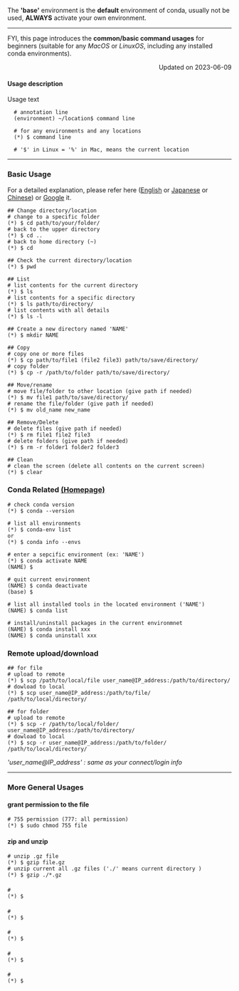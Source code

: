 The **'base'** environment is the **default** environment of conda, usually not be used, **ALWAYS** activate your own environment.

---
FYI, this page introduces the **common/basic command usages** for beginners (suitable for any *MacOS* or *LinuxOS*, including any installed conda environments).

<p align="right"> Updated on 2023-06-09 </p>

#### Usage description
Usage text 
```
  # annotation line
  (environment) ~/location$ command line
  
  # for any environments and any locations
  (*) $ command line
  
  # '$' in Linux = '%' in Mac, means the current location
```
---

### Basic Usage
For a detailed explanation, please refer here
([English](https://ubuntu.com/tutorials/command-line-for-beginners#1-overview) 
or 
[Japanese](https://lecture.ecc.u-tokyo.ac.jp/~hideo-t/howto/cheetsheet.html) 
or 
[Chinese](https://www.runoob.com/linux/linux-command-manual.html)) 
or 
[Google](google.com) it.
```
## Change directory/location
# change to a specific folder
(*) $ cd path/to/your/folder/ 
# back to the upper directory
(*) $ cd ..
# back to home directory (~)
(*) $ cd

## Check the current directory/location
(*) $ pwd

## List 
# list contents for the current directory
(*) $ ls
# list contents for a specific directory
(*) $ ls path/to/directory/
# list contents with all details
(*) $ ls -l

## Create a new directory named 'NAME'
(*) $ mkdir NAME

## Copy
# copy one or more files
(*) $ cp path/to/file1 (file2 file3) path/to/save/directory/
# copy folder
(*) $ cp -r /path/to/folder path/to/save/directory/

## Move/rename
# move file/folder to other location (give path if needed)
(*) $ mv file1 path/to/save/directory/
# rename the file/folder (give path if needed)
(*) $ mv old_name new_name

## Remove/Delete
# delete files (give path if needed)
(*) $ rm file1 file2 file3
# delete folders (give path if needed)
(*) $ rm -r folder1 folder2 folder3

## Clean
# clean the screen (delete all contents on the current screen)
(*) $ clear
``` 


### Conda Related [(Homepage)](https://docs.conda.io/projects/conda/en/stable/glossary.html#miniconda-glossary)
```
# check conda version
(*) $ conda --version

# list all environments 
(*) $ conda-env list
or
(*) $ conda info --envs 

# enter a sepcific environment (ex: 'NAME')
(*) $ conda activate NAME
(NAME) $ 

# quit current environment
(NAME) $ conda deactivate
(base) $

# list all installed tools in the located environment ('NAME')
(NAME) $ conda list

# install/uninstall packages in the current environmnet
(NAME) $ conda install xxx
(NAME) $ conda uninstall xxx
```


### Remote upload/download
```
## for file
# upload to remote
(*) $ scp /path/to/local/file user_name@IP_address:/path/to/directory/
# dowload to local
(*) $ scp user_name@IP_address:/path/to/file/ /path/to/local/directory/ 

## for folder
# upload to remote
(*) $ scp -r /path/to/local/folder/ user_name@IP_address:/path/to/directory/
# dowload to local
(*) $ scp -r user_name@IP_address:/path/to/folder/ /path/to/local/directory/ 

```
*'user_name@IP_address' : same as your connect/login info*

---

### More General Usages

#### grant permission to the file
```
# 755 permission (777: all permission)
(*) $ sudo chmod 755 file
```
#### zip and unzip
```
# unzip .gz file
(*) $ gzip file.gz
# unzip current all .gz files ('./' means current directory )
(*) $ gzip ./*.gz
```
#### 
```
# 
(*) $ 
```
#### 
```
# 
(*) $ 
```
#### 
```
# 
(*) $ 
```
#### 
```
# 
(*) $ 
```
#### 
```
# 
(*) $ 
```
